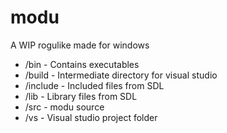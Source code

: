 # modu
A WIP rogulike made for windows

* /bin - Contains executables
* /build - Intermediate directory for visual studio
* /include - Included files from SDL
* /lib - Library files from SDL
* /src - modu source
* /vs - Visual studio project folder
